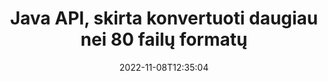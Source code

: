 ---
############################# Static ############################
layout: "product"
date: 2022-11-08T12:35:04
draft: false

product: "Conversion"
product_tag: "conversion"
platform: Java
platform_tag: java

############################# Head ############################
head_title: "Java Dokumentų konvertavimo API | Konvertuoti PDF Word Excel PPTX HTML vaizdus"
head_description: "Java Dokumentų konvertavimo API. Konvertuokite PDF Word DOC DOCX, Excel skaičiuokles PPT PPTX, HTML, PSD, MPT MPP, el. paštu MSG EMLX, AutoCAD ir vaizdo failų formatus."

############################# Header ############################
title: "Java API, skirta konvertuoti daugiau nei 80 failų formatų"
description: "Paprasta API, skirta integruoti dokumentų ir vaizdų konvertavimo funkcijas į Java programas neįdiegus jokios išorinės programinės įrangos."
button:
    enable: true
    icon: "fas fa-arrow-down"
    label: "Atsisiųskite nemokamą bandomąją versiją"
    link: "https://downloads.groupdocs.com/conversion/java"

############################# SubMenu ############################
submenu:
    enable: true
    
    left:
        img_alt: "GroupDocs.Conversion for Java"
        image: "https://www.groupdocs.cloud/templates/groupdocs/images/product-logos/groupdocs-conversion-java.png"
        product: "GroupDocs.Conversion"
        platform: "Java"

    middle:
        button:
            # button loop
            - link: "#overview"
              text: "Apžvalga"

            # button loop
            - link: "#features"
              text: "funkcijos"

            # button loop
            - link: "#support"
              text: "Palaikymas"

            # button loop
            - link: "https://products.groupdocs.app/conversion"
              text: "Tiesioginė demonstracija"

            # button loop
            - link: "https://purchase.groupdocs.com/pricing/conversion/java"
              text: "Kainodara"

    right:
        link_download: "https://downloads.groupdocs.com/conversion"
        link_learn: "https://docs.groupdocs.com/conversion/java/"
        link_buy: "https://purchase.groupdocs.com"

############################# Overview ############################
overview:
    enable: true
    content: |
      GroupDocs.Conversion for Java sujungia galingą dokumentų konvertavimo API rinkinį, kad jūsų Java programose būtų rodomi vaizdai ir dokumentų formatai, nereikia įdiegti papildomos programinės įrangos. Ji natūraliai rastrizuoja dokumentus ir konvertuoja juos į SVG+HTML+CSS, kad pagerintų dokumentų peržiūros kokybę, tuo pačiu užtikrinant tikrojo teksto aukštos kokybės išvestį. Naudodami dokumentų atvaizdavimo API – greitai peržiūrėkite PDF, HTML, XML, „Microsoft Office Word“, „Excel“ darbalapius, „PowerPoint“ pristatymus, „Outlook“ el. laiškus, „Visio“ diagramas, projektą, metafailus, vaizdus ir įvairius kitus failų formatus lengvai ir su mažiau programavimo pavojų. Jis taip pat gali rodyti slaptažodžiu apsaugotus failus ir leisti dokumentą pateikti HTML, vaizdo ar PDF formatu po atvaizdavimo. Mūsų failų konvertavimo biblioteka yra gana pritaikoma, nes leidžia rodyti visą dokumentą arba pateikti jį iš dalies, kad procesas būtų pagreitintas. Naudodami GroupDocs.Conversion for Java API, galite peržiūrėti puslapius, konkretų langelių diapazoną skaičiuoklėje arba net pateikti atskiro dokumento sluoksnį tokiais formatais kaip PDF ir CAD.

      GroupDocs.Conversion for Java API leidžia pateikti dokumentus su arba be anotacijų ar komentarų palaikomiems failų formatams. Tai taip pat leidžia pridėti pasirinktinius šriftų katalogus ir išgauti pagrindinę dokumento informaciją, tokią kaip failo tipas, plėtinys, pavadinimas, puslapių skaičius ir kt.
    tabs:
      enable: true
      
      ## TAB ONE ##
      tab_one:
        description: |
          Toliau pateikiama GroupDocs.Conversion for Java apžvalga:
        
        right:
          enable: true
          icon: "fab fa-html5"
          title: "Apžvalga"
          content: |
            * Automatiškai aptikti failo tipą
            * Konvertuoti dokumentus
            * Konvertuoti pristatymus
            * Konvertuoti skaičiuokles
            * Konvertuokite rastrinius vaizdus
            * Konvertuoti PDF dokumentus
            * Konvertuoti kitus formatus
            * Taikyti vandens ženklą
            * Nurodykite failo slaptažodį
            * Tinkinkite konversiją

      ## TAB TWO ##
      tab_two:
        description: |
          GroupDocs.Conversion for Java palaiko visų populiarių ir dažniausiai naudojamų [dokumento failų formatų] konvertavimą (https://docs.groupdocs.com/conversion/net/supported-document-formats/).

        left:
          enable: true
          table:
            # table loop
            - title: "Konvertuoti iš:"
              content: |
                * **Dokumentai**: DOC, DOCX, DOCM, DOT, DOTX, DOTM, RTF, TXT, ODT, OTT
                * **Skaičiuoklės**: XLS, XLSX, XLSM, XLSB, CSV, XLS2003, ODS, TSV, XLT, XLTX, XLTM, XLAM, FODS, SXC
                * **Pristatymai**: PPT, PPTX, PPS, PPSX, ODP, POT, POTX, POTM, PPTM, PPSM, FODP
                * **Vaizdai**: TIF, TIFF, JPG, JPEG, PNG, GIF, BMP, ICO, DIB, JPC, JPEG-LS, JPEG2000
                * **Nešiojami**: PDF, XPS, OXPS, EPUB
                * **HTML**: HTM, HTML, MHTML
                * **Metafailai**: EMZ, WMZ
                * **PhotoShop**: PSD
                * **Projektas**: MPP, MPT, MPX
                * **Outlook**: PST, OST
                * **El. paštas**: MSG, EML, EMLX
                * **Diagramos**: VSD, VSDX, VSDM, VSS, VSSM, VST, VSTM, VSX, VTX, VDW, VDX, SVG, SVGZ
                * **AutoCAD**: DXF, DWG, DWF, STL, IFC, DWT
                * **PostScript**: EPS, PS, PSL, CGM
                * **CorelDRAW**: CDR, CMX
                * **Kita**: VCF, PLT, LGS, OTG, MD, AI, LOG

        right:
          enable: true
          table:
            # table loop
            - title: "Konvertuoti į:"
              content: |
                * **Dokumentai**: DOC, DOCX, DOCM, DOT, DOTX, DOTM, RTF, TXT, ODT, OTT
                * **Skaičiuoklės**: XLS, XLSX, XLSM, XLSB, CSV, XLS2003, TSV, XLTX, ODS, XLAM, FODS, DIF, SXC
                * **Pristatymai**: PPT, PPTX, PPS, PPSX, ODP, POTX, POTM, PPTM, PPSM, FODP
                * **Vaizdai**: TIF, TIFF, JPG, JPEG, PNG, GIF, BMP, ICO, JPEG2000
                * **Metafailai**: EMF, WMF, EMZ, WMZ
                * **Diagramos**: SVGZ
                * **Nešiojami**: PDF, XPS
                * **HTML**: HTM, HTML, MHTML
                **Kita**: MD

      ## TAB THREE ##
      tab_three:
        description: |
          GroupDocs.Conversion for Java palaiko šias operacines sistemas, karkasus ir paketų tvarkykles:
      
        left:
          enable: true
          table:
            # table loop
            - icon: "fab fa-windows"
              title: "Operacinės sistemos"
              content: |
                Windows Desktop, Windows Server, Linux, MacOS

            # table loop
            - icon: "fas fa-code"
              title: "Palaikomi karkasai"
              content: |
                Java runtime: J2SE 6.0 and above

        right:
          enable: true
          table:
            # table loop
            - icon: "fas fa-box"
              title: "Paketo valdytojas"
              content: |
                Maven

            # table loop
            - icon: "fas fa-tools"
              title: "Paketo valdytojas"
              content: |
                NetBeans, Intellij IDEA, Eclipse, etc.

############################# Features ############################
features:
    enable: true
    title: "GroupDocs.Conversion for Java funkcijos"

    feature:
      # feature loop
      - icon: "fas fa-copy"
        content: "Lengva integracija ir matavimo licencijavimas"

      # feature loop
      - icon: "fas fa-eye"
        content: "Nustatykite numatytąją mastelio keitimo parinktį, kai konvertuojate į žodžius, skaidres ar langelius"

      # feature loop
      - icon: "fas fa-bolt"
        content: "Konvertuoti į / iš visų populiarių rastrinių vaizdo formatų ir priskirti vaizdo DPI, aukštį ir plotį"
      
      # feature loop
      - icon: "fas fa-file-powerpoint"
        content: "Konvertuokite PDF ir vaizdą į pilkos spalvos tonus ir linijuokite PDF dokumentą žiniatinkliui"

      # feature loop
      - icon: "fas fa-code"
        content: "Nurodykite žymės lygį, antraštės lygį ir išplėstinį lygį konvertuodami Word į PDF / XPS"

      # feature loop
      - icon: "fas fa-cloud"
        content: "Konfigūruokite ir įdėkite vandens ženklą konvertuotame dokumente kaip foną, kad būtų rodomas už teksto"

      # feature loop
      - icon: "fas fa-remove-format"
        content: "Pateikite el. pašto antraštę konvertuojant iš el. pašto"

      # feature loop
      - icon: "fas fa-comment-slash"
        content: "Nustatykite pasirinktinius šriftų katalogus ir aiškiai įkelkite / pakeiskite šriftą dokumento konvertavimo metu"

      # feature loop
      - icon: "fas fa-location-arrow"
        content: "Nustatyti numatytąjį šriftą, kad pakeistumėte trūkstamus šriftus, skirtus dokumentų, skaidrių ir skaičiuoklių konvertavimui"

      # feature loop
      - icon: "fas fa-border-all"
        content: ""

      # feature loop
      - icon: "fas fa-wrench"
        content: "Konvertuokite skaičiuoklę su tinklelio linijomis ir pašalinkite komentarus iš skaidrių konvertuojant"

      # feature loop
      - icon: "fas fa-columns"
        content: "Konvertuoti konkrečius dokumento puslapius į PDF formatą ir konvertuoti konkretų langelių diapazoną skaičiuoklėse"

      # feature loop
      - icon: "fas fa-file-word"
        content: "Rodyti paslėptus lapus ir praleisti tuščias eilutes bei stulpelius konvertuojant skaičiuokles"

      # feature loop
      - icon: "fas fa-envelope"
        content: "Suskaičiuokite bendrą dokumento puslapių skaičių ir konvertuodami nustatykite slaptažodį į neapsaugotą dokumentą"

      # feature loop
      - icon: "fas fa-print"
        content: "Galimybė pašalinti komentarus ir įterptuosius failus iš PDF"

      # feature loop
      - icon: "fas fa-file-archive"
        content: "Sukurkite HTML 5 suderinamą žymėjimą konvertuodami į HTML"

      # feature loop
      - icon: "fas fa-lock"
        content: "Automatiškai aptikti šaltinio tipą ir grąžinti visas galimas konversijas konvertuojant iš srauto"

      # feature loop
      - icon: "fas fa-file-code"
        content: "Galimybė grąžinti kiekvieną puslapį atskirame sraute konvertuojant į PDF arba HTML"
      
      # feature loop
      - icon: "fas fa-fill-drip"
        content: "Rodyti / slėpti žymėjimą, komentarus ir sekti pakeitimus konvertuojant iš Word"

      # feature loop
      - icon: "fas fa-file-excel"
        content: "DOCX konvertavimas į Tiff G3 su šešėliavimo parinktimi"

      # feature loop
      - icon: "fas fa-heading"
        content: "Konvertuoti konkrečius maketus konvertuojant iš CAD dokumento"

      # feature loop
      - icon: "fas fa-project-diagram"
        content: "Automatinis pavadinimo suteikimas išsaugant konvertuotą dokumentą į failą"

      # feature loop
      - icon: "fas fa-cube"
        content: "Palaikoma mokama licencija, kurią reikia apmokestinti, atsižvelgiant į API naudojimą"

      # feature loop
      - icon: "fab fa-uncharted"
        content: "Konvertuokite diagramas į teksto apdorojimo failų formatus"
      
      # feature loop
      - icon: "fab fa-uncharted"
        content: "Pridėkite puslapių numerius konvertuodami HTML į teksto apdorojimo dokumentą"

      # feature loop
      - icon: "fab fa-uncharted"
        content: "Konvertuokite XML dokumentus į bet kokį formatą be transformacijos"

      # feature loop
      - icon: "fab fa-uncharted"
        content: "Stebėkite failų konvertavimo eigą (pradžia, pabaiga) tiesiai iš kliento programos"

    more_feature:
      # more_feature_loop
      - title: "Lengvas dokumento formato konvertavimas naudojant Java"
        content: |
          Galite konvertuoti daugelio dokumentų tipų failų formatus naudodami GroupDocs.Conversion for Java API. Čia jums pateikiamos kelios kodo eilutės, skirtos atlikti pagrindinį dokumento konvertavimą naudojant „Java“.  
            
          {features.more_feature.step1} 
          {features.more_feature.step2} 
          {features.more_feature.step3} 
            
          ```java    
           // Įkelti šaltinio failą DOCX konvertavimui
          Converter converter = new Converter("input.docx");
          // Paruoškite tikslinio formato PDF konversijos parinktis
          ConvertOptions convertOptions = new FileType().fromExtension("pdf").getConvertOptions();
          // Konvertuoti į PDF formatą
          converter.convert("output.pdf", convertOptions);
          ```
            
      # more_feature_loop
      - title: "Skaitykite dokumentą iš URL arba konversijos kelio"
        content: "Naudodami GroupDocs.Conversion for Java API, galite nuskaityti įvesties dokumentą iš failo kelio ir URL. Išvesties dokumentą galite išsaugoti kaip failą arba išsiųsti išvestį tiesiai į srautą."

      # more_feature_loop
      - title: "Išsami techninė pagalba"
        content: |
          GroupDocs.Conversion for Java yra paprasta ir tiksli API, kurią galite lengvai integruoti į „Java“ pagrįstas programas. Tačiau norėdami greitai pradėti dirbti, taip pat pateikiame lengvai sekamus kodo pavyzdžius ir išsamią API dokumentaciją.  
            
          * PdfA_1A
          * PdfA_1B
          * PdfA_2A
          * PdfA_3A
          * PdfA_2B
          * PdfA_2U
          * PdfA_3B
          * PdfA_3U
          * v1_3
          * v1_4
          * v1_5
          * v1_6
          * v1_7
          * PdfX_1A
          * PdfX3

############################# Support ############################
support:
    enable: true

############################# Solutions ############################
solutions:
    enable: true
    title: "GroupDocs.Conversion siūlo dokumentų konvertavimo API kitoms populiarioms kūrimo aplinkoms"

    solution:
        # solution loop
        - img_alt: "GroupDocs.Conversion, skirtas .NET"
          image: "https://www.groupdocs.cloud/templates/groupdocs/images/product-logos/groupdocs-conversion-net.png"
          product: "GroupDocs.Conversion"
          platform: ".NET"
          link: "/conversion/net/"

############################# Back to top ###############################
back_to_top:
  enable: true
---
